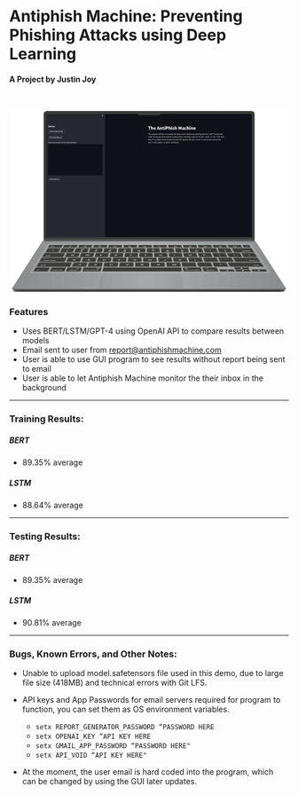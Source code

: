# Antiphish Machine: Preventing Phishing Attacks using Deep Learning
#### A Project by Justin Joy
&ensp;
&ensp;

![](https://raw.githubusercontent.com/avROCKET/AntiPhish-Machine/refs/heads/main/Additional%20Resources/logo.png)

### Features

- Uses BERT/LSTM/GPT-4 using OpenAI API to compare results between models
- Email sent to user from report@antiphishmachine.com
- User is able to use GUI program to see results without report being sent to email
- User is able to let Antiphish Machine monitor the their inbox in the background

------------


### Training Results:
##### BERT
- 89.35% average

##### LSTM
- 88.64% average

------------


### Testing Results:
##### BERT
- 89.35% average

##### LSTM
- 90.81% average


------------


### Bugs, Known Errors, and Other Notes:
- Unable to upload model.safetensors file used in this demo, due to large file size (418MB) and technical errors with Git LFS.
- API keys and App Passwords for email servers required for program to function, you can set them as OS environment variables.

  - `setx REPORT_GENERATOR_PASSWORD “PASSWORD HERE` 
  - `setx OPENAI_KEY “API KEY HERE` 
  - `setx GMAIL_APP_PASSWORD “PASSWORD HERE" `
  - `setx API_VOID “API KEY HERE" `
- At the moment, the user email is hard coded into the program, which can be changed by using the GUI later updates.

